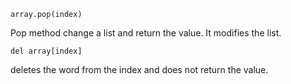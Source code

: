 ```
array.pop(index) 
```

Pop method change a list and return the value. It modifies the list. 

```
del array[index]
```

deletes the word from the index and does not return the value.

